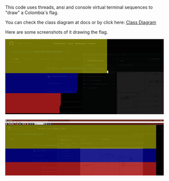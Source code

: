 This code uses threads, ansi and console virtual terminal sequences to "draw" a Colombia's flag.

You can check the class diagram at docs or by click here: [Class Diagram](docs/classdiagram.jpg)

Here are some screenshots of it drawing the flag.

![Alt text](docs/1.png?raw=true "drawing")

![Alt text](docs/2.png?raw=true "finished flag")
